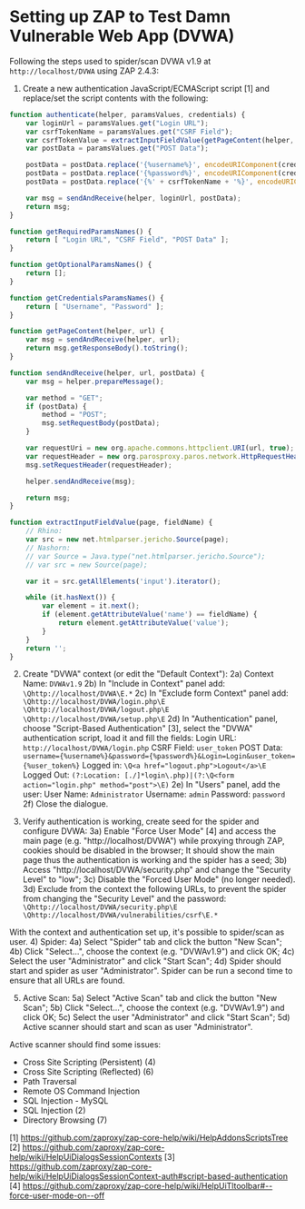 # Setting up ZAP to Test Damn Vulnerable Web App (DVWA)

Following the steps used to spider/scan DVWA v1.9 at `http://localhost/DVWA` using ZAP 2.4.3:

1) Create a new authentication JavaScript/ECMAScript script [1] and replace/set the script contents with the following:

``` JavaScript
function authenticate(helper, paramsValues, credentials) {
    var loginUrl = paramsValues.get("Login URL");
    var csrfTokenName = paramsValues.get("CSRF Field");
    var csrfTokenValue = extractInputFieldValue(getPageContent(helper, loginUrl), csrfTokenName);
    var postData = paramsValues.get("POST Data");

    postData = postData.replace('{%username%}', encodeURIComponent(credentials.getParam("Username")));
    postData = postData.replace('{%password%}', encodeURIComponent(credentials.getParam("Password")));
    postData = postData.replace('{%' + csrfTokenName + '%}', encodeURIComponent(csrfTokenValue));

    var msg = sendAndReceive(helper, loginUrl, postData);
    return msg;
}

function getRequiredParamsNames() {
    return [ "Login URL", "CSRF Field", "POST Data" ];
}

function getOptionalParamsNames() {
    return [];
}

function getCredentialsParamsNames() {
    return [ "Username", "Password" ];
}

function getPageContent(helper, url) {
    var msg = sendAndReceive(helper, url);
    return msg.getResponseBody().toString();
}

function sendAndReceive(helper, url, postData) {
    var msg = helper.prepareMessage();

    var method = "GET";
    if (postData) {
        method = "POST";
        msg.setRequestBody(postData);
    }

    var requestUri = new org.apache.commons.httpclient.URI(url, true);
    var requestHeader = new org.parosproxy.paros.network.HttpRequestHeader(method, requestUri, "HTTP/1.0");
    msg.setRequestHeader(requestHeader);

    helper.sendAndReceive(msg);

    return msg;
}

function extractInputFieldValue(page, fieldName) {
    // Rhino:
    var src = new net.htmlparser.jericho.Source(page);
    // Nashorn:
    // var Source = Java.type("net.htmlparser.jericho.Source");
    // var src = new Source(page);

    var it = src.getAllElements('input').iterator();

    while (it.hasNext()) {
        var element = it.next();
        if (element.getAttributeValue('name') == fieldName) {
            return element.getAttributeValue('value');
        }
    }
    return '';
}
```

2) Create "DVWA" context (or edit the "Default Context"):
2a) Context Name: `DVWAv1.9`
2b) In "Include in Context" panel add:
`\Qhttp://localhost/DVWA\E.*`
2c) In "Exclude form Context" panel add:
`\Qhttp://localhost/DVWA/login.php\E`
`\Qhttp://localhost/DVWA/logout.php\E`
`\Qhttp://localhost/DVWA/setup.php\E`
2d) In "Authentication" panel, choose "Script-Based Authentication" [3], select the "DVWA" authentication script, load it and fill the fields:
Login URL:
`http://localhost/DVWA/login.php`
CSRF Field:
`user_token`
POST Data:
`username={%username%}&password={%password%}&Login=Login&user_token={%user_token%}`
Logged in:
`\Q<a href="logout.php">Logout</a>\E`
Logged Out:
`(?:Location: [./]*login\.php)|(?:\Q<form action="login.php" method="post">\E)`
2e) In "Users" panel, add the user:
User Name:
`Administrator`
Username:
`admin`
Password:
`password`
2f) Close the dialogue.

3) Verify authentication is working, create seed for the spider and configure DVWA:
3a) Enable "Force User Mode" [4] and access the main page (e.g. "http://localhost/DVWA") while proxying through ZAP, cookies should be disabled in the browser; It should show the main page thus the authentication is working and the spider has a seed;
3b) Access "http://localhost/DVWA/security.php" and change the "Security Level" to "low";
3c) Disable the "Forced User Mode" (no longer needed).
3d) Exclude from the context the following URLs, to prevent the spider from changing the "Security Level" and the password:
`\Qhttp://localhost/DVWA/security.php\E`
`\Qhttp://localhost/DVWA/vulnerabilities/csrf\E.*`

With the context and authentication set up, it's possible to spider/scan as user.
4) Spider:
4a) Select "Spider" tab and click the button "New Scan";
4b) Click "Select...", choose the context (e.g. "DVWAv1.9") and click OK;
4c) Select the user "Administrator" and click "Start Scan";
4d) Spider should start and spider as user "Administrator".
Spider can be run a second time to ensure that all URLs are found.

5) Active Scan:
5a) Select "Active Scan" tab and click the button "New Scan";
5b) Click "Select...", choose the context (e.g. "DVWAv1.9") and click OK;
5c) Select the user "Administrator" and click "Start Scan";
5d) Active scanner should start and scan as user "Administrator".

Active scanner should find some issues:
- Cross Site Scripting (Persistent) (4)
- Cross Site Scripting (Reflected) (6)
- Path Traversal
- Remote OS Command Injection
- SQL Injection - MySQL
- SQL Injection (2)
- Directory Browsing (7)

[1] https://github.com/zaproxy/zap-core-help/wiki/HelpAddonsScriptsTree
[2] https://github.com/zaproxy/zap-core-help/wiki/HelpUiDialogsSessionContexts
[3] https://github.com/zaproxy/zap-core-help/wiki/HelpUiDialogsSessionContext-auth#script-based-authentication
[4] https://github.com/zaproxy/zap-core-help/wiki/HelpUiTltoolbar#--force-user-mode-on--off

